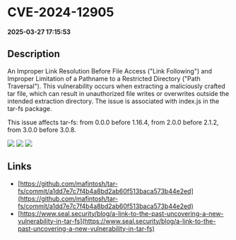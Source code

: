 # CVE-2024-12905

**2025-03-27 17:15:53**

## Description
An Improper Link Resolution Before File Access ("Link Following") and Improper Limitation of a Pathname to a Restricted Directory ("Path Traversal"). This vulnerability occurs when extracting a maliciously crafted tar file, which can result in unauthorized file writes or overwrites outside the intended extraction directory. The issue is associated with index.js in the tar-fs package.

This issue affects tar-fs: from 0.0.0 before 1.16.4, from 2.0.0 before 2.1.2, from 3.0.0 before 3.0.8.

![](https://img.shields.io/static/v1?label=Score&message=7.5&color=red)
![](https://img.shields.io/static/v1?label=Severity&message=HIGH&color=red)
![](https://img.shields.io/static/v1?label=CWE&message=Traversal&color=green)

## Links
- [https://github.com/mafintosh/tar-fs/commit/a1dd7e7c7f4b4a8bd2ab60f513baca573b44e2ed](https://github.com/mafintosh/tar-fs/commit/a1dd7e7c7f4b4a8bd2ab60f513baca573b44e2ed)
- [https://www.seal.security/blog/a-link-to-the-past-uncovering-a-new-vulnerability-in-tar-fs](https://www.seal.security/blog/a-link-to-the-past-uncovering-a-new-vulnerability-in-tar-fs)
